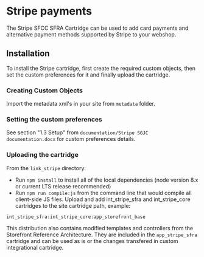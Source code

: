 # Stripe payments

The Stripe SFCC SFRA Cartridge can be used to add card payments and alternative payment methods supported by Stripe to your webshop.

## Installation

To install the Stripe cartridge, first create the required custom objects, then set the custom preferences for it and finally upload the cartridge.

### Creating Custom Objects

Import the metadata xml's in your site from `metadata` folder.

### Setting the custom preferences

See section "1.3 Setup" from `documentation/Stripe SGJC documentation.docx` for custom preferences details.

### Uploading the cartridge

From the `link_stripe` directory:
-	Run `npm install` to install all of the local dependencies (node version 8.x or current LTS release recommended)
-	Run `npm run compile:js` from the command line that would compile all client-side JS files.
Upload and add int_stripe_sfra and int_stripe_core cartridges to the site cartridge path, example:

`int_stripe_sfra:int_stripe_core:app_storefront_base`

This distribution also contains modified templates and controllers from the Storefront Reference Architecture.
They are included in the `app_stripe_sfra` cartridge and can be used as is or the changes transfered in custom integrational cartridge.